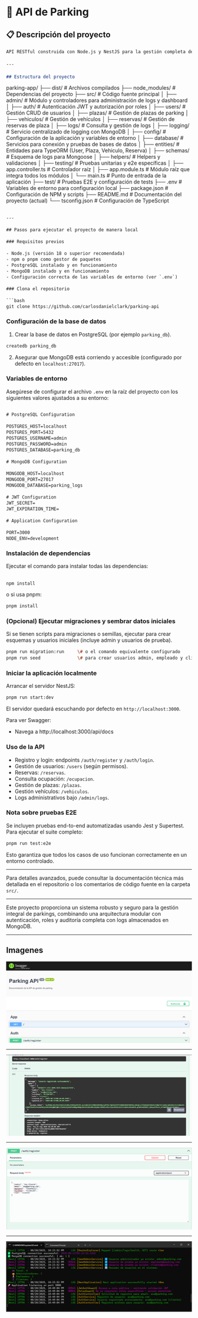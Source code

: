 
# 🚗 API de Parking

## 📋 Descripción del proyecto
```markdown
API RESTful construida con Node.js y NestJS para la gestión completa de un sistema de aparcamiento. La aplicación permite reservar plazas de parking para vehículos, consultar la ocupación actual, gestionar usuarios con roles administrativos, empleados y clientes, y acceder a logs detallados de auditoría. Utiliza autenticación basada en JWT y autorización por roles para controlar el acceso a las funcionalidades. La persistencia combina PostgreSQL para las entidades principales y MongoDB para almacenar logs de actividad.

---

## Estructura del proyecto

```

parking-app/
├── dist/                           \# Archivos compilados
├── node_modules/                   \# Dependencias del proyecto
├── src/                           \# Código fuente principal
│   ├── admin/                     \# Módulo y controladores para administración de logs y dashboard
│   ├── auth/                      \# Autenticación JWT y autorización por roles
│   ├── users/                     \# Gestión CRUD de usuarios
│   ├── plazas/                    \# Gestión de plazas de parking
│   ├── vehiculos/                 \# Gestión de vehículos
│   ├── reservas/                  \# Gestión de reservas de plaza
│   ├── logs/                      \# Consulta y gestión de logs
│   ├── logging/                   \# Servicio centralizado de logging con MongoDB
│   ├── config/                    \# Configuración de la aplicación y variables de entorno
│   ├── database/                  \# Servicios para conexión y pruebas de bases de datos
│   ├── entities/                  \# Entidades para TypeORM (User, Plaza, Vehiculo, Reserva)
│   ├── schemas/                   \# Esquema de logs para Mongoose
│   ├── helpers/                   \# Helpers y validaciones
│   ├── testing/                   \# Pruebas unitarias y e2e específicas
│   ├── app.controller.ts          \# Controlador raíz
│   ├── app.module.ts              \# Módulo raíz que integra todos los módulos
│   └── main.ts                   \# Punto de entrada de la aplicación
├── test/                         \# Pruebas E2E y configuración de tests
├── .env                          \# Variables de entorno para configuración local
├── package.json                  \# Configuración de NPM y scripts
├── README.md                     \# Documentación del proyecto (actual)
└── tsconfig.json                 \# Configuración de TypeScript

```

---

## Pasos para ejecutar el proyecto de manera local

### Requisitos previos

- Node.js (versión 18 o superior recomendada)
- npm o pnpm como gestor de paquetes
- PostgreSQL instalado y en funcionamiento
- MongoDB instalado y en funcionamiento
- Configuración correcta de las variables de entorno (ver `.env`)

### Clona el repositorio

```bash
git clone https://github.com/carlosdanielclark/parking-api
```

### Configuración de la base de datos

1. Crear la base de datos en PostgreSQL (por ejemplo `parking_db`).

```bash
createdb parking_db
```

2. Asegurar que MongoDB está corriendo y accesible (configurado por defecto en `localhost:27017`).

### Variables de entorno

Asegúrese de configurar el archivo `.env` en la raíz del proyecto con los siguientes valores ajustados a su entorno:

```
```

```
# PostgreSQL Configuration

POSTGRES_HOST=localhost
POSTGRES_PORT=5432
POSTGRES_USERNAME=admin
POSTGRES_PASSWORD=admin
POSTGRES_DATABASE=parking_db

# MongoDB Configuration

MONGODB_HOST=localhost
MONGODB_PORT=27017
MONGODB_DATABASE=parking_logs

# JWT Configuration
JWT_SECRET=
JWT_EXPIRATION_TIME=

# Application Configuration

PORT=3000
NODE_ENV=development

```


### Instalación de dependencias

Ejecutar el comando para instalar todas las dependencias:

```

npm install
```
o si usa pnpm:

```bash
pnpm install
```

### (Opcional) Ejecutar migraciones y sembrar datos iniciales

Si se tienen scripts para migraciones o semillas, ejecutar para crear esquemas y usuarios iniciales (incluye admin y usuarios de prueba).

```bash
pnpm run migration:run     \# o el comando equivalente configurado
pnpm run seed              \# para crear usuarios admin, empleado y cliente
```
### Iniciar la aplicación localmente

Arrancar el servidor NestJS:

```bash
pnpm run start:dev
```

El servidor quedará escuchando por defecto en `http://localhost:3000`.

Para ver Swagger:

 * Navega a http://localhost:3000/api/docs

### Uso de la API

- Registro y login: endpoints `/auth/register` y `/auth/login`.
- Gestión de usuarios: `/users` (según permisos).
- Reservas: `/reservas`.
- Consulta ocupación: `/ocupacion`.
- Gestión de plazas: `/plazas`.
- Gestión vehículos: `/vehiculos`.
- Logs administrativos bajo `/admin/logs`.

### Nota sobre pruebas E2E

Se incluyen pruebas end-to-end automatizadas usando Jest y Supertest. Para ejecutar el suite completo:

```bash
pnpm run test:e2e
```

Esto garantiza que todos los casos de uso funcionan correctamente en un entorno controlado.

---

Para detalles avanzados, puede consultar la documentación técnica más detallada en el repositorio o los comentarios de código fuente en la carpeta `src/`.

---

Este proyecto proporciona un sistema robusto y seguro para la gestión integral de parkings, combinando una arquitectura modular con autenticación, roles y auditoría completa con logs almacenados en MongoDB.

---
## Imagenes 
![Descripción](images/swagger.png)

---

![Descripción](images/swagger-g.png)

---

![Descripción](images/swagger-h.png)

---

![Descripción](images/console.png)